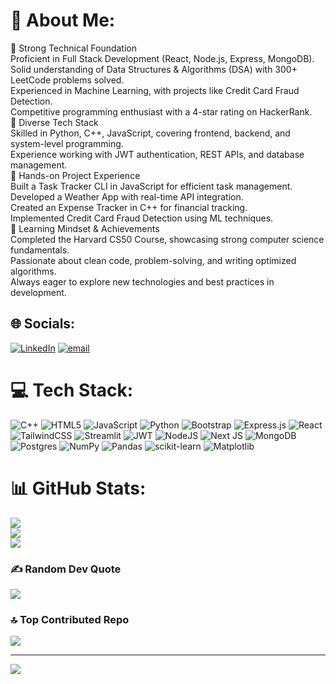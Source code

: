 # 💫 About Me:
🔹 Strong Technical Foundation<br>Proficient in Full Stack Development (React, Node.js, Express, MongoDB).<br>Solid understanding of Data Structures & Algorithms (DSA) with 300+ LeetCode problems solved.<br>Experienced in Machine Learning, with projects like Credit Card Fraud Detection.<br>Competitive programming enthusiast with a 4-star rating on HackerRank.<br>🔹 Diverse Tech Stack<br>Skilled in Python, C++, JavaScript, covering frontend, backend, and system-level programming.<br>Experience working with JWT authentication, REST APIs, and database management.<br>🔹 Hands-on Project Experience<br>Built a Task Tracker CLI in JavaScript for efficient task management.<br>Developed a Weather App with real-time API integration.<br>Created an Expense Tracker in C++ for financial tracking.<br>Implemented Credit Card Fraud Detection using ML techniques.<br>🔹 Learning Mindset & Achievements<br>Completed the Harvard CS50 Course, showcasing strong computer science fundamentals.<br>Passionate about clean code, problem-solving, and writing optimized algorithms.<br>Always eager to explore new technologies and best practices in development.


## 🌐 Socials:
[![LinkedIn](https://img.shields.io/badge/LinkedIn-%230077B5.svg?logo=linkedin&logoColor=white)](https://linkedin.com/in/aniimeshs) [![email](https://img.shields.io/badge/Email-D14836?logo=gmail&logoColor=white)](mailto:aniimeshpsingh@gmail.com) 

# 💻 Tech Stack:
![C++](https://img.shields.io/badge/c++-%2300599C.svg?style=flat&logo=c%2B%2B&logoColor=white) ![HTML5](https://img.shields.io/badge/html5-%23E34F26.svg?style=flat&logo=html5&logoColor=white) ![JavaScript](https://img.shields.io/badge/javascript-%23323330.svg?style=flat&logo=javascript&logoColor=%23F7DF1E) ![Python](https://img.shields.io/badge/python-3670A0?style=flat&logo=python&logoColor=ffdd54) ![Bootstrap](https://img.shields.io/badge/bootstrap-%238511FA.svg?style=flat&logo=bootstrap&logoColor=white) ![Express.js](https://img.shields.io/badge/express.js-%23404d59.svg?style=flat&logo=express&logoColor=%2361DAFB) ![React](https://img.shields.io/badge/react-%2320232a.svg?style=flat&logo=react&logoColor=%2361DAFB) ![TailwindCSS](https://img.shields.io/badge/tailwindcss-%2338B2AC.svg?style=flat&logo=tailwind-css&logoColor=white) ![Streamlit](https://img.shields.io/badge/Streamlit-%23FE4B4B.svg?style=flat&logo=streamlit&logoColor=white) ![JWT](https://img.shields.io/badge/JWT-black?style=flat&logo=JSON%20web%20tokens) ![NodeJS](https://img.shields.io/badge/node.js-6DA55F?style=flat&logo=node.js&logoColor=white) ![Next JS](https://img.shields.io/badge/Next-black?style=flat&logo=next.js&logoColor=white) ![MongoDB](https://img.shields.io/badge/MongoDB-%234ea94b.svg?style=flat&logo=mongodb&logoColor=white) ![Postgres](https://img.shields.io/badge/postgres-%23316192.svg?style=flat&logo=postgresql&logoColor=white) ![NumPy](https://img.shields.io/badge/numpy-%23013243.svg?style=flat&logo=numpy&logoColor=white) ![Pandas](https://img.shields.io/badge/pandas-%23150458.svg?style=flat&logo=pandas&logoColor=white) ![scikit-learn](https://img.shields.io/badge/scikit--learn-%23F7931E.svg?style=flat&logo=scikit-learn&logoColor=white) ![Matplotlib](https://img.shields.io/badge/Matplotlib-%23ffffff.svg?style=flat&logo=Matplotlib&logoColor=black)
# 📊 GitHub Stats:
![](https://github-readme-stats.vercel.app/api?username=aniimeshs&theme=dark&hide_border=false&include_all_commits=false&count_private=false)<br/>
![](https://github-readme-streak-stats.herokuapp.com/?user=aniimeshs&theme=dark&hide_border=false)<br/>
![](https://github-readme-stats.vercel.app/api/top-langs/?username=aniimeshs&theme=dark&hide_border=false&include_all_commits=false&count_private=false&layout=compact)

### ✍️ Random Dev Quote
![](https://quotes-github-readme.vercel.app/api?type=horizontal&theme=radical)

### 🔝 Top Contributed Repo
![](https://github-contributor-stats.vercel.app/api?username=aniimeshs&limit=5&theme=dark&combine_all_yearly_contributions=true)

---
[![](https://visitcount.itsvg.in/api?id=aniimeshs&icon=0&color=0)](https://visitcount.itsvg.in)

<!-- Proudly created with GPRM ( https://gprm.itsvg.in ) -->
